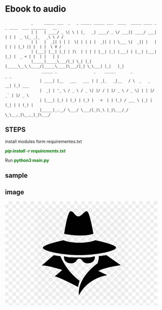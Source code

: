 # Ebook to audio

```
            _     _____ ___  _   _ _____ _____ ___  ____  _____ ____ _   _ ____  ___ _______   __
            | |   | ____/ _ \| \ | |_   _| ____/ _ \/ ___|| ____/ ___| | | |  _ \|_ _|_   _\ \ / /
            | |   |  _|| | | |  \| | | | |  _|| | | \___ \|  _|| |   | | | | |_) || |  | |  \ V /
            | |___| |__| |_| | |\  | | | | |__| |_| |___) | |__| |___| |_| |  _ < | |  | |   | |
            |_____|_____\___/|_| \_| |_| |_____\__\_\____/|_____\____|\___/|_| \_\___| |_|   |_|
                 _____ _                 _    _____       _             _ _
                | ____| |__   ___   ___ | | _|_   _|__   / \  _   _  __| (_) ___
                |  _| | '_ \ / _ \ / _ \| |/ / | |/ _ \ / _ \| | | |/ _` | |/ _ \
                | |___| |_) | (_) | (_) |   <  | | (_) / ___ \ |_| | (_| | | (_) |
                |_____|_.__/ \___/ \___/|_|\_\ |_|\___/_/   \_\__,_|\__,_|_|\___/

```

## STEPS

install modules form requirementes.txt

<span style="color: green"> **_pip install -r requirements.txt_** </span>

Run <span style="color: green"> **python3 main.py** </span>

## sample

## image

![image](https://raw.githubusercontent.com/leonTech254/ImageToAscii/main/Images/anonymous-crime-criminal-cyber-espionage-hacker-spy-icon-839354.png)
